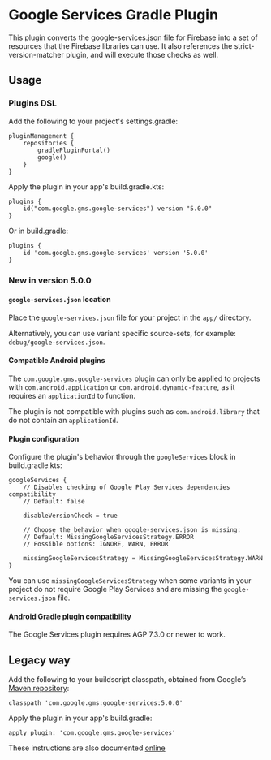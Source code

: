 # Google Services Gradle Plugin

This plugin converts the google-services.json file for Firebase into a set of resources that the Firebase libraries can use. It also references the strict-version-matcher plugin, and will execute those checks as well.

## Usage

### Plugins DSL

Add the following to your project's settings.gradle:

```
pluginManagement {
    repositories {
        gradlePluginPortal()
        google()
    }
}
```

Apply the plugin in your app's build.gradle.kts:

```
plugins {
    id("com.google.gms.google-services") version "5.0.0" 
}
```

Or in build.gradle:
```
plugins {
    id 'com.google.gms.google-services' version '5.0.0'
}
```

### New in version 5.0.0 

#### `google-services.json` location

Place the `google-services.json` file for your project in the `app/` directory.

Alternatively, you can use variant specific source-sets, for example: 
`debug/google-services.json`.

#### Compatible Android plugins

The `com.google.gms.google-services` plugin can only be applied to projects with 
`com.android.application` or `com.android.dynamic-feature`, as it requires an `applicationId` 
to function.

The plugin is not compatible with plugins such as `com.android.library` that do not 
contain an `applicationId`.

#### Plugin configuration

Configure the plugin's behavior through the `googleServices` block in build.gradle.kts:

```
googleServices {
    // Disables checking of Google Play Services dependencies compatibility
    // Default: false
    
    disableVersionCheck = true 
    
    // Choose the behavior when google-services.json is missing:
    // Default: MissingGoogleServicesStrategy.ERROR
    // Possible options: IGNORE, WARN, ERROR  
    
    missingGoogleServicesStrategy = MissingGoogleServicesStrategy.WARN
}
```

You can use `missingGoogleServicesStrategy` when some variants in your project
do not require Google Play Services and are missing the `google-services.json` file.

#### Android Gradle plugin compatibility

The Google Services plugin requires AGP 7.3.0 or newer to work. 

## Legacy way

Add the following to your buildscript classpath, obtained from Google’s
[Maven repository](//developer.android.com/studio/build/dependencies#google-maven):

```
classpath 'com.google.gms:google-services:5.0.0'
```

Apply the plugin in your app's build.gradle:

```
apply plugin: 'com.google.gms.google-services'
```

These instructions are also documented
[online](//developers.google.com/android/guides/versioning)
